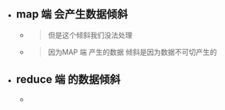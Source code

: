 


- ## map 端 会产生数据倾斜
    - > 但是这个倾斜我们没法处理
    - > 因为MAP 端 产生的数据 倾斜是因为数据不可切产生的

- ## reduce 端 的数据倾斜
    - > 




